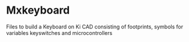 # Mxkeyboard
Files to build a Keyboard on Ki CAD consisting of footprints, symbols for variables keyswitches and microcontrollers
